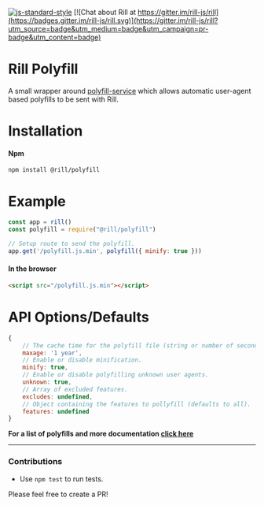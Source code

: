 [![js-standard-style](https://img.shields.io/badge/code%20style-standard-brightgreen.svg)](http://standardjs.com/)
[![Chat about Rill at https://gitter.im/rill-js/rill](https://badges.gitter.im/rill-js/rill.svg)](https://gitter.im/rill-js/rill?utm_source=badge&utm_medium=badge&utm_campaign=pr-badge&utm_content=badge)

# Rill Polyfill
A small wrapper around [polyfill-service](https://github.com/Financial-Times/polyfill-service) which allows automatic user-agent based polyfills to be sent with Rill.

# Installation

#### Npm
```console
npm install @rill/polyfill
```

# Example

```js
const app = rill()
const polyfill = require("@rill/polyfill")

// Setup route to send the polyfill.
app.get('/polyfill.js.min', polyfill({ minify: true }))
```

#### In the browser

```html
<script src="/polyfill.js.min"></script>
```

# API Options/Defaults

```js
{
	// The cache time for the polyfill file (string or number of seconds).
	maxage: '1 year',
	// Enable or disable minification.
	minify: true,
	// Enable or disable polyfilling unknown user agents.
	unknown: true,
	// Array of excluded features.
	excludes: undefined,
	// Object containing the features to pollyfill (defaults to all).
	features: undefined
}
```

**For a list of polyfills and more documentation [click here](https://github.com/Financial-Times/polyfill-service/tree/master/polyfills)**

---

### Contributions

* Use `npm test` to run tests.

Please feel free to create a PR!
